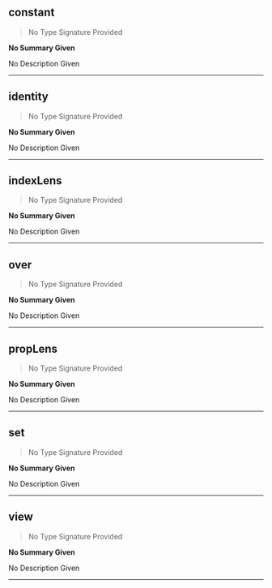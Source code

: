 
## constant

> No Type Signature Provided

__No Summary Given__



No Description Given

---

## identity

> No Type Signature Provided

__No Summary Given__



No Description Given

---

## indexLens

> No Type Signature Provided

__No Summary Given__



No Description Given

---

## over

> No Type Signature Provided

__No Summary Given__



No Description Given

---

## propLens

> No Type Signature Provided

__No Summary Given__



No Description Given

---

## set

> No Type Signature Provided

__No Summary Given__



No Description Given

---

## view

> No Type Signature Provided

__No Summary Given__



No Description Given

---

